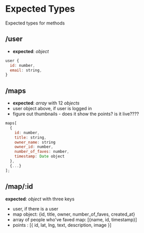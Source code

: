 # Expected Types

Expected types for methods

## /user

- **expected**: _object_

```js
user {
  id: number,
  email: string,
}
```

## /maps

- **expected**: _array_ with 12 _objects_
- user object above, if user is logged in
- figure out thumbnails - does it show the points? is it live????

```js
maps[
  {
    id: number,
    title: string,
    owner_name: string
    owner_id: number,
    number_of_faves: number,
    timestamp: Date object
  },
  {...}
];
```

## /map/:id

**expected**: _object_ with three keys

- user, if there is a user
- map object: {id, title, owner, number_of_faves, created_at}
- array of people who've faved map: [{name, id, timestamp}]
- points : [{ id, lat, lng, text, description, image }]
